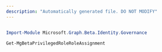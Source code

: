 ```yaml
---
description: "Automatically generated file. DO NOT MODIFY"
---
```


```powershell

Import-Module Microsoft.Graph.Beta.Identity.Governance

Get-MgBetaPrivilegedRoleRoleAssignment

```